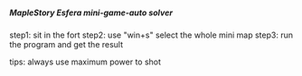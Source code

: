 ##### MapleStory Esfera mini-game-auto solver

step1: sit in the fort 
step2: use "win+s" select the whole mini map 
step3: run the program and get the result


tips: always use maximum power to shot